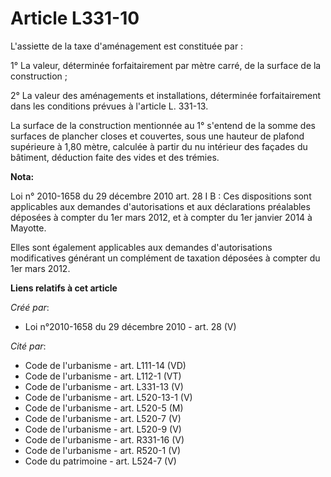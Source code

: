 # Article L331-10

L'assiette de la taxe d'aménagement est constituée par : 

1° La valeur, déterminée forfaitairement par mètre carré, de la surface de la construction ; 

2° La valeur des aménagements et installations, déterminée forfaitairement dans les conditions prévues à l'article L.
331-13. 

La surface de la construction mentionnée au 1° s'entend de la somme des surfaces de plancher closes et couvertes, sous une
hauteur de plafond supérieure à 1,80 mètre, calculée à partir du nu intérieur des façades du bâtiment, déduction faite des
vides et des trémies.

**Nota:**

Loi n° 2010-1658 du 29 décembre 2010 art. 28 I B : Ces dispositions sont applicables aux demandes d'autorisations et aux
déclarations préalables déposées à compter du 1er mars 2012, et à compter du 1er janvier 2014 à Mayotte. 

Elles sont également applicables aux demandes d'autorisations modificatives générant un complément de taxation déposées à
compter du 1er mars 2012.

**Liens relatifs à cet article**

_Créé par_:

  - Loi n°2010-1658 du 29 décembre 2010 - art. 28 (V)

_Cité par_:

  - Code de l'urbanisme - art. L111-14 (VD)
  - Code de l'urbanisme - art. L112-1 (VT)
  - Code de l'urbanisme - art. L331-13 (V)
  - Code de l'urbanisme - art. L520-13-1 (V)
  - Code de l'urbanisme - art. L520-5 (M)
  - Code de l'urbanisme - art. L520-7 (V)
  - Code de l'urbanisme - art. L520-9 (V)
  - Code de l'urbanisme - art. R331-16 (V)
  - Code de l'urbanisme - art. R520-1 (V)
  - Code du patrimoine - art. L524-7 (V)
